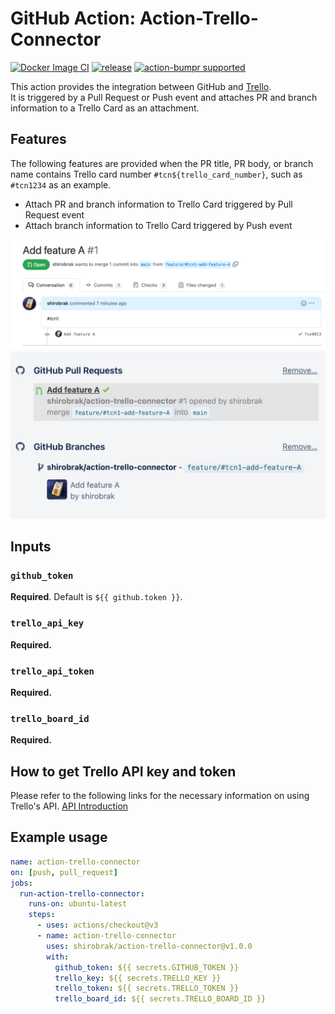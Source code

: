 # GitHub Action: Action-Trello-Connector

[![Docker Image CI](https://github.com/shirobrak/action-trello-connector/actions/workflows/dockerimage.yaml/badge.svg)](https://github.com/shirobrak/action-trello-connector/actions/workflows/dockerimage.yaml)
[![release](https://github.com/shirobrak/action-trello-connector/actions/workflows/release.yaml/badge.svg)](https://github.com/shirobrak/action-trello-connector/actions/workflows/release.yaml)
[![action-bumpr supported](https://img.shields.io/badge/bumpr-supported-ff69b4?logo=github&link=https://github.com/haya14busa/action-bumpr)](https://github.com/haya14busa/action-bumpr)

This action provides the integration between GitHub and [Trello](https://trello.com/). <br/>
It is triggered by a Pull Request or Push event and attaches PR and branch information to a Trello Card as an attachment.

## Features

The following features are provided when the PR title, PR body, or branch name contains Trello card number `#tcn${trello_card_number}`, such as `#tcn1234` as an example.

- Attach PR and branch information to Trello Card triggered by Pull Request event
- Attach branch information to Trello Card triggered by Push event

![](./imgs/tcn_in_pr_body.png)
![](./imgs/trello_card_attached_gh_content.png)

## Inputs

### `github_token`

**Required**. Default is `${{ github.token }}`.

### `trello_api_key`

**Required.**

### `trello_api_token`

**Required.**

### `trello_board_id`

**Required.**

## How to get Trello API key and token

Please refer to the following links for the necessary information on using Trello's API.
[API Introduction](https://developer.atlassian.com/cloud/trello/guides/rest-api/api-introduction/)

## Example usage

```yaml
name: action-trello-connector
on: [push, pull_request]
jobs:
  run-action-trello-connector:
    runs-on: ubuntu-latest
    steps:
      - uses: actions/checkout@v3
      - name: action-trello-connector
        uses: shirobrak/action-trello-connector@v1.0.0
        with:
          github_token: ${{ secrets.GITHUB_TOKEN }}
          trello_key: ${{ secrets.TRELLO_KEY }}
          trello_token: ${{ secrets.TRELLO_TOKEN }}
          trello_board_id: ${{ secrets.TRELLO_BOARD_ID }}
```